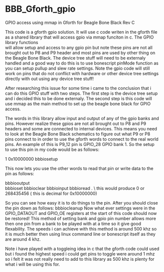 BBB_Gforth_gpio
===============

GPIO access using mmap in Gforth for Beagle Bone Black Rev C

This code is a gforth gpio solution.  It will use c code writen in the gforth file 
as a shared library that will access gpio via mmap funciton in c.  The GPIO library functions  
will allow setup and access to any gpio pin but note these pins are not all brought out to P8 and P9 header
and most pins are used by other thing on the Beagle Bone Black.  The device tree stuff will need to be 
externaly handled and a good way to do this is to use bonescript pinMode function as you can setup pullup 
and slew rate settings. Note the gpio code will still work on pins that do not conflict with hardware or 
other device tree settings directly with out using any device tree stuff!  

After researching this issue for some time i came to the conclusion that i can do this GPIO stuff with
two steps.  The first step is the device tree setup and i decided this to be done externaly.
The second step is this code will use mmap as the main method to set up the beagle bone black for 
GPIO access.  

The words in this library allow input and output of any of the gpio banks and pins.  However realize 
these gpios are not all brought out to P8 and P9 headers and some are connected to internal devices. 
This means you need to look at the Beagle Bone Black schematics to figure out what P9 or P8 pins connect to 
in order to use the gforth words to connect to the real world pins.  An example of this is P9_12 pin is
GPIO_28 GPIO bank 1.  So the setup to use this pin in my code would be as follows:

1 0x10000000 bbbiosetup 

This now lets you use the other words to read that pin or write data to the pin as follows:

bbbiooutput<br> 
bbbioset
bbbioclear
bbbioinput 
bbbioread .  \ this would produce 0 or 268435456 ( this is decimal for 0x10000000)

So you can see how easy it is to do things to the pin.  After you should close the pin down as follows:
bbbiocleanup
Now what ever settings were in the GPIO_DATAOUT and GPIO_OE registers at the start of this code should 
now be restored!
This method of setting bank and gpio pin number allows more then one pin from a bank to be played with at
a time so it give good flexability.  The speeds i can achieve with this method is around 500 khz  so it is
much better then using linux command line or bonescript itself as they are around 4 khz.  

Note i have played with a toggleing idea in c that the gforth code could used but i found the highest speed
i could get pins to toggle were around 1 mhz so i felt it was not really need to add to this library as
500 khz is plenty for what i will be using this for. 